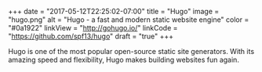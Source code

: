 +++
date = "2017-05-12T22:25:02-07:00"
title = "Hugo"
image = "hugo.png"
alt = "Hugo - a fast and modern static website engine"
color = "#0a1922"
linkView = "http://gohugo.io/"
linkCode = "https://github.com/spf13/hugo"
draft = "true"
+++

Hugo is one of the most popular open-source static site generators.
With its amazing speed and flexibility, Hugo makes building websites fun again.
